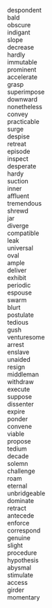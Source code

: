 despondent  
bald  
obscure  
indigant  
slope  
decrease  
hardly  
immutable  
prominent  
accelerate  
grasp  
superimpose  
downward  
nonetheless  
convey  
practicable  
surge  
despise  
retreat  
episode  
inspect  
desperate  
hardy  
suction  
inner  
affluent  
tremendous  
shrewd  
jar  
diverge  
compatible  
leak  
universal  
oval  
ample  
deliver  
exhibit  
periodic  
espouse  
swarm  
blurt  
postulate  
tedious  
gush  
venturesome  
arrest  
enslave  
unaided  
resign  
middleman  
withdraw  
execute  
suppose  
dissenter  
expire  
ponder  
convene  
viable  
propose  
tedium  
decade  
solemn  
challenge  
roam  
eternal  
unbridgeable  
dominate  
retract  
antecede  
enforce  
correspond  
genuine  
slight  
procedure  
hypothesis  
abysmal  
stimulate  
access  
girder  
momentary  
